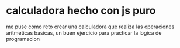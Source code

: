 # calculadora hecho con js puro

me puse como reto crear una calculadora que realiza las operaciones aritmeticas basicas, un buen ejercicio para practicar la logica de programacion


